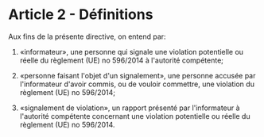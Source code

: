 # Article 2 - Définitions


Aux fins de la présente directive, on entend par:

1) «informateur», une personne qui signale une violation potentielle ou réelle du règlement (UE) no 596/2014 à l'autorité compétente;

2) «personne faisant l'objet d'un signalement», une personne accusée par l'informateur d'avoir commis, ou de vouloir commettre, une violation du règlement (UE) no 596/2014;

3) «signalement de violation», un rapport présenté par l'informateur à l'autorité compétente concernant une violation potentielle ou réelle du règlement (UE) no 596/2014.
